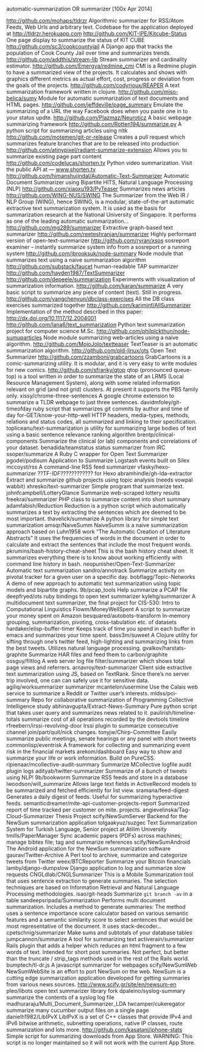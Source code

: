 automatic-summarization OR summarizer [100x Apr 2014]

http://github.com/mohaps/tldrzr Algorithmic summarizer for RSS/Atom Feeds, Web Urls and arbitrary text. Codebase for the application deployed at http://tldrzr.herokuapp.com
http://github.com/KIT-IPE/Kitcube-Status One page display to summarize the status of KIT CUBE
http://github.com/sc3/cookcountyjail A Django app that tracks the population of Cook County Jail over time and summarizes trends.
http://github.com/addthis/stream-lib Stream summarizer and cardinality estimator.
http://github.com/Emergya/redmine_cmi CMI is a Redmine plugin to have a summarized view of the projects. It calculates and shows with graphics different metrics as actual effort, cost, progress or deviation from the goals of the projects.
http://github.com/codyrioux/REAPER A text summarization framework written in clojure.
http://github.com/miso-belica/sumy Module for automatic summarization of text documents and HTML pages.
http://github.com/jeffdeville/page_summary Emulate the summarizing of a URL the way Facebook does when you paste one in to your status updte.
http://github.com/Plazmaz/Neuroticz A basic webpage summarizing framework
http://github.com/Rotten194/summarize.py A python script for summarizing articles using nltk
http://github.com/motemen/git-pr-release Creates a pull request which summarizes feature branches that are to be released into production
http://github.com/atinypixel/radiant-summarize-extension Allows you to summarize existing page part content
http://github.com/codelucas/shorten.tv Python video summarization. Visit the public API at — www.shorten.tv
http://github.com/himanshujindal/Automatic-Text-Summarizer Automatic Document Summarizer using Bipartite HITS, Natural Language Processing (NLP)
http://github.com/xiaoxu193/PyTeaser Summarizes news articles
http://github.com/WING-NUS/SWING The Summarizer from the Web IR / NLP Group (WING), hence SWING, is a modular, state-of-the-art automatic extractive text summarization system. It is used as the basis for summarization research at the National University of Singapore. It performs as one of the leading automatic summarization…
http://github.com/mg289/summarizer Extractive graph-based text summarizer
http://github.com/reeteshranjan/summarizer Highly performant version of open-text-summarizer
http://github.com/ryran/xsos sosreport examiner – instantly summarize system info from a sosreport or a running system
http://github.com/jbrooksuk/node-summary Node module that summarizes text using a naive summarization algorithm
http://github.com/substack/faucet human-readable TAP summarizer
http://github.com/hayden1987/TextSummarizer
http://github.com/depeele/summarization Experiments with visualization of summarization information.
http://github.com/karan/summarize A very basic script to summarize any piece of content (text). Still in progress.
http://github.com/yangchenyun/dbclass-exercises All the DB class exercises summarized together
http://github.com/kariminf/AllSummarizer Implementation of the method described in this paper: http://dx.doi.org/10.1117/12.2004001
http://github.com/lana6/text_summarization Python text summarization project for computer science M.Sc.
http://github.com/philplckthun/node-sumuparticles Node module summarizing web-articles using a naive algorithm.
http://github.com/MojoJolo/textteaser TextTeaser is an automatic summarization algorithm.
http://github.com/pld-linux/ots Open Text Summarizer
http://github.com/zzamboni/grabcartoons GrabCartoons is a comic-summarizing utility. It is modular, and it is very easy to write modules for new comics.
http://github.com/sfranky/qtop qtop (pronounced queue-top) is a tool written in order to summarize the state of an LRMS (Local Resource Management System), along with some related information relevant on grid (and not grid) clusters. At present it supports the PBS family only.
xissy/chrome-three-sentences A google chrome extension to summarize a TLDR webpage to just three sentences.
davidmfoley/git-timeofday ruby script that summarizes git commits by author and time of day
for-GET/know-your-http-well HTTP headers, media-types, methods, relations and status codes, all summarized and linking to their specification.
topliceanu/text-summarization js utility for summarizing large bodies of text using a basic sentence relevance ranking algorithm
brentp/clinical-components Summarize the clinical (or lab) components and correlations of your dataset.
benadida/teamstatus status summarizer from IRC
ssoper/summarize A Ruby C wrapper for Open Text Summarizer
pgodel/podisum Application to Summarize Logstash events built on Silex
mccoyst/rss A command-line RSS feed summarizer
vfasky/hexo-summarizer ??TF-IDF???????????? for Hexo
abramhindle/gh-lda-extractor Extract and summarize github projects using topic analysis (needs vowpal wabbit)
xhresko/text-summarizer Simple program that summarize text.
johnfcampbell/LotteryGlance Summarize web-scraped lottery results
freekrai/summarizer PHP class to summarize content into short summary
adamfabish/Reduction Reduction is a python script which automatically summarizes a text by extracting the sentences which are deemed to be most important.
thavelick/summarize A python library for simple text summarization
amsqr/NaiveSumm NaiveSumm is a naive summarization approach based on Luhn1958 work “The Automatic Creation of Literature Abstracts” It uses the frequencies of words in the document in order to calculate and extract the sentences that include the most frequent words.
pkrumins/bash-history-cheat-sheet This is the bash history cheat sheet. It summarizes everything there is to know about working efficiently with command line history in bash.
neopunisher/Open-Text-Summarizer Automatic text summarization
sandro/annotrack Summarize activity on pivotal tracker for a given user on a specific day.
bobflagg/Topic-Networks A demo of new approach to automatic text summarization using topic models and bipartite graphs.
9b/pcap_tools Help summarize a PCAP file
deepfryed/ots ruby bindings to open text summarizer
kylehg/summarizer A multidocument text summarizer, the final project for CIS-530: Intro to Computational Linguistics
Flowm/MoneyWellSpent A script to summarize your money spent on Amazon
besquared/autobots-transform In-memory grouping, summarization, pivoting, cross-tabulation etc. of datasets
hardaker/elisp-buffer-timer Keeps track of time you spend in each buffer in emacs and summarizes your time spent.
bass3m/suweet A Clojure utility for sifting through one’s twitter feed, high-lighting and summarizing links from the best tweets. Utilizes natural language processing.
gvalkov/harstats-graphite Summarize HAR files and feed them to carbon/graphite
ossguy/filtlog A web server log file filter/summarizer which shows total page views and referrers.
arnavroy/text-summarizer Client side extractive text summarization using JS, based on TextRank. Since there’s no server trip involved, one can can safely use it for sensitive data.
agiliq/worksummarizer summarizer
mcantelon/usermine Use the Calais web service to summarize a Reddit or Twitter user’s interests.
mldss/pci-summary Repo for collaborative summarization of Programming Collective Intelligence study
abhinavgupta/Extract-News-Summary Pure python script that takes user query and summarizes news related to it.
paulirish/timeline-totals summarize cost of all operations recorded by the devtools timeline
rfreebern/irssi-revolving-door Irssi plugin to summarize consecutive channel join/part/quit/nick changes.
tonyjw/Chirp-Committee Easily summarize public meetings, senate hearings or any panel with short tweets
commonlisp/eventrisk A framework for collecting and summarizing event risk in the financial markets
arekom/dashboard Easy way to show and summarize your life or work information. Build on PureCSS.
ripienaar/mcollective-audit-summary Summarize MCollective logfile audit plugin logs
adityab/twitter-summarizer Summarize of a bunch of tweets using NLP!
9b/bookworm Summarize RSS feeds and store in a database
lwoodson/will_summarize Allows large text fields in ActiveRecord models to be summarized and fetched efficiently for list view.
sramana/feed-digest Generates a daily digest of feeds. Useful for summarizing hyperactive feeds.
semanticdreamer/mite-api-customer-projects-report Summarized report of time tracked per customer on mite. projects.
angievelinska/Tag-Cloud-Summarizer Thesis Project
scify/NewSumServer Backend for the NewSum summarization application
tolgaakyuz/suzgec Text Summarization System for Turkish Language, Senior project at Atilim University
tmills/PaperManager Sync academic papers (PDFs) across machines; manage bibtex file; tag and summarize references
scify/NewSumAndroid The Android application for the NewSum summarization software
gaurav/Twitter-Archive A Perl tool to archive, summarize and categorize tweets from Twitter
weex/BTCReporter Summarize your Bitcoin financials
lamby/django-dumpslow Django application to log and summarize slow requests
CNGLdlab/CNGLSummarizer This is a Mobile Summarization tool that uses sentence extraction to generate summaries. The selection techniques are based on Information Retrieval and Natural Language Processing methodologies.
isao/git-heads Summarize `git branch -av` in a table
sandeepsripada/Summarization Performs multi document summarization. Includes a method to generate summaries: The method uses a sentence importance score calculator based on various semantic features and a semantic similarity score to select sentences that would be most representative of the document. It uses stack-decoder…
cpetschnig/summarizer Make sums and subtotals of your database tables
jumpcannon/summarize A tool for summarizing text
activerain/summarizer Rails plugin that adds a helper which reduces an html fragment to a few words of text. Intended for short post summaries. Not perfect, but better than the truncate / strip_tags methods used in the rest of the Rails world.
bumptech/tl-dr.js A javascript summarizer for webpages
scify/NewSumWeb NewSumWebSite is an effort to port NewSum on the web. NewSum is a cutting edge summarization application developed for getting summaries from various news sources. http://www.scify.gr/site/en/newsum-en
pleo/libots open text summarizer library fork
dpaleino/syslog-summary summarize the contents of a syslog log file
madhuraraju/Multi_Document_Summarizer_LDA
twcamper/cukeregator summarize many cucumber output files on a single page
danielh1982/LibIPvX LibIPvX is a set of C++ classes that provide IPv4 and IPv6 bitwise arithmetic, subnetting operations, native IP classes, route summarization and lots more.
http://github.com/kasatani/iphone-stats Simple script for summarizing downloads from App Store. WARNING: This script is no longer maintained so it will not work with the current App Store.
